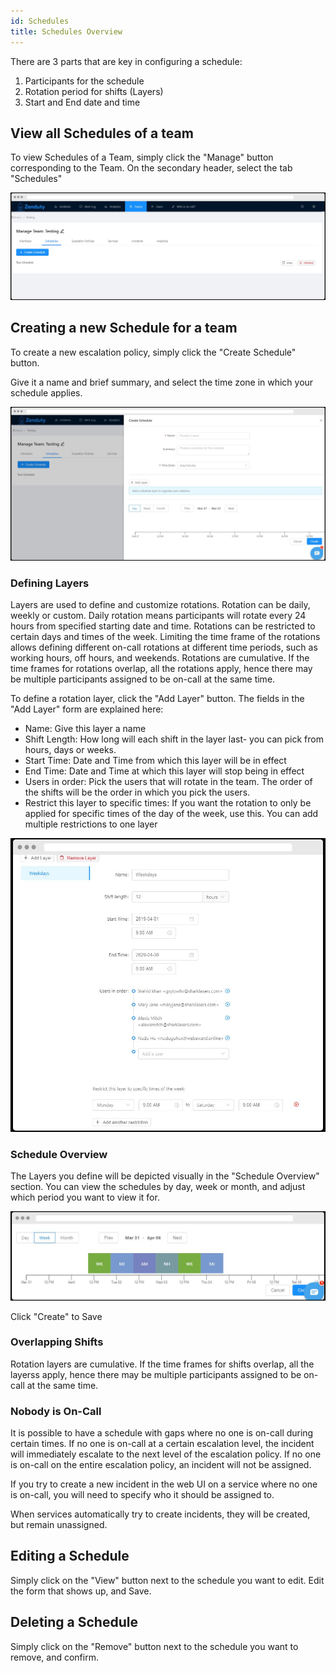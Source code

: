 ```yaml
---
id: Schedules
title: Schedules Overview
---
```

There are 3 parts that are key in configuring a schedule:

1. Participants for the schedule
2. Rotation period for shifts (Layers)
3. Start and End date and time

## View all Schedules of a team

To view Schedules of a Team, simply click the "Manage" button corresponding to the Team. On the secondary header, select the tab "Schedules" 

![](/img/sc_1.png)

## Creating a new Schedule for a team

To create a new escalation policy, simply click the "Create Schedule" button.

Give it a name and brief summary, and select the time zone in which your schedule applies. 

![](/img/sc_2.png)

### Defining Layers
Layers are used to define and customize rotations. Rotation can be daily, weekly or custom. Daily rotation means participants will rotate every 24 hours from specified starting date and time. 
Rotations can be restricted to certain days and times of the week. Limiting the time frame of the rotations allows defining different on-call rotations at different time periods, such as working hours, off hours, and weekends. Rotations are cumulative. If the time frames for rotations overlap, all the rotations apply, hence there may be multiple participants assigned to be on-call at the same time.

To define a rotation layer, click the "Add Layer" button. The fields in the "Add Layer" form are explained here:

* Name: Give this layer a name
* Shift Length: How long will each shift in the layer last- you can pick from hours, days or weeks. 
* Start Time: Date and Time from which this layer will be in effect
* End Time: Date and Time at which this layer will stop being in effect
* Users in order: Pick the users that will rotate in the team. The order of the shifts will be the order in which you pick the users.
* Restrict this layer to specific times: If you want the rotation to only be applied for specific times of the day of the week, use this. You can add multiple restrictions to one layer

![](/img/sc_3.png)

### Schedule Overview
The Layers you define will be depicted visually in the "Schedule Overview" section. You can view the schedules by day, week or month, and adjust which period you want to view it for. 

![](/img/sc_4.png)

Click "Create" to Save


### Overlapping Shifts

Rotation layers are cumulative. If the time frames for shifts overlap, all the layerss apply, hence there may be multiple participants assigned to be on-call at the same time.

### Nobody is On-Call
It is possible to have a schedule with gaps where no one is on-call during certain times. If no one is on-call at a certain escalation level, the incident will immediately escalate to the next level of the escalation policy. If no one is on-call on the entire escalation policy, an incident will not be assigned.

If you try to create a new incident in the web UI on a service where no one is on-call, you will need to specify who it should be assigned to.

When services automatically try to create incidents, they will be created, but remain unassigned.

## Editing a Schedule

Simply click on the "View" button next to the schedule you want to edit. Edit the form that shows up, and Save.

## Deleting a Schedule

Simply click on the "Remove" button next to the schedule you want to remove, and confirm.
